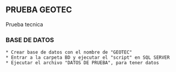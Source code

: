 ## PRUEBA GEOTEC
 Prueba tecnica


### BASE DE DATOS
	* Crear base de datos con el nombre de "GEOTEC"
	* Entrar a la carpeta BD y ejecutar el "script" en SQL SERVER
	* Ejecutar el archivo "DATOS DE PRUEBA", para tener datos